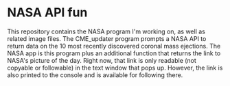 # NASA API fun
This repository contains the NASA program I'm working on, as well as related image files.  The CME_updater program prompts a NASA API to return data on the 10 most recently discovered coronal mass ejections.  The NASA app is this program plus an additional function that returns the link to NASA's picture of the day.  Right now, that link is only readable (not copyable or followable) in the text window that pops up.  However, the link is also printed to the console and is available for following there.  
